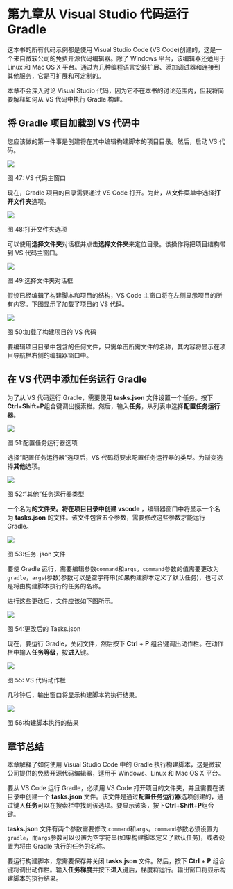 # 第九章从 Visual Studio 代码运行 Gradle

这本书的所有代码示例都是使用 Visual Studio Code (VS Code)创建的，这是一个来自微软公司的免费开源代码编辑器。除了 Windows 平台，该编辑器还适用于 Linux 和 Mac OS X 平台。通过为几种编程语言安装扩展、添加调试器和连接到其他服务，它是可扩展和可定制的。

本章不会深入讨论 Visual Studio 代码，因为它不在本书的讨论范围内，但我将简要解释如何从 VS 代码中执行 Gradle 构建。

## 将 Gradle 项目加载到 VS 代码中

您应该做的第一件事是创建将在其中编辑构建脚本的项目目录。然后，启动 VS 代码。

![](img/image053.png)

图 47: VS 代码主窗口

现在，Gradle 项目的目录需要通过 VS Code 打开。为此，从**文件**菜单中选择**打开文件夹**选项。

![](img/image054.png)

图 48:打开文件夹选项

可以使用**选择文件夹**对话框并点击**选择文件夹**来定位目录。该操作将把项目结构带到 VS 代码主窗口。

![](img/image055.png)

图 49:选择文件夹对话框

假设已经编辑了构建脚本和项目的结构，VS Code 主窗口将在左侧显示项目的所有内容。下图显示了加载了项目的 VS 代码。

![](img/image056.png)

图 50:加载了构建项目的 VS 代码

要编辑项目目录中包含的任何文件，只需单击所需文件的名称，其内容将显示在项目导航栏右侧的编辑器窗口中。

## 在 VS 代码中添加任务运行 Gradle

为了从 VS 代码运行 Gradle，需要使用 **tasks.json** 文件设置一个任务。按下**Ctrl**+**Shift**+**P**组合键调出搜索栏。然后，输入**任务**，从列表中选择**配置任务运行器**。

![](img/image057.png)

图 51:配置任务运行器选项

选择“配置任务运行器”选项后，VS 代码将要求配置任务运行器的类型。为渐变选择**其他**选项。

![](img/image058.png)

图 52:“其他”任务运行器类型

一个名为**的文件夹。将在项目目录中创建 vscode** ，编辑器窗口中将显示一个名为 **tasks.json** 的文件。该文件包含五个参数，需要修改这些参数才能运行 Gradle。

![](img/image059.png)

图 53:任务. json 文件

要使 Gradle 运行，需要编辑参数`command`和`args`。`command`参数的值需要更改为`gradle`，`args`(参数)参数可以是空字符串(如果构建脚本定义了默认任务)，也可以是将由构建脚本执行的任务的名称。

进行这些更改后，文件应该如下图所示。

![](img/image060.png)

图 54:更改后的 Tasks.json

现在，要运行 Gradle，关闭文件，然后按下 **Ctrl** + **P** 组合键调出动作栏。在动作栏中输入**任务等级**，按**进入**键。

![](img/image061.png)

图 55: VS 代码动作栏

几秒钟后，输出窗口将显示构建脚本的执行结果。

![](img/image062.png)

图 56:构建脚本执行的结果

## 章节总结

本章解释了如何使用 Visual Studio Code 中的 Gradle 执行构建脚本，这是微软公司提供的免费开源代码编辑器，适用于 Windows、Linux 和 Mac OS X 平台。

要从 VS Code 运行 Gradle，必须用 VS Code 打开项目的文件夹，并且需要在该目录中创建一个 **tasks.json** 文件。该文件是通过**配置任务运行器**选项创建的，通过键入**任务**可以在搜索栏中找到该选项。要显示该条，按下**Ctrl**+**Shift**+**P**组合键。

**tasks.json** 文件有两个参数需要修改:`command`和`args`。`command`参数必须设置为`gradle`，而`args`参数可以设置为空字符串(如果构建脚本定义了默认任务)，或者设置为将由 Gradle 执行的任务的名称。

要运行构建脚本，您需要保存并关闭 **tasks.json** 文件。然后，按下 **Ctrl** + **P** 组合键将调出动作栏。输入**任务梯度**并按下**进入**键后，梯度将运行。输出窗口将显示构建脚本的执行结果。